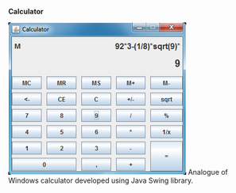 **Calculator**

<img src="https://github.com/vladimirKa002/Java-applications/blob/master/Pictures/Sl%20p%20-%20Calculator%20(Java%20Swing).png" width="358" height="308" />
Analogue of Windows calculator developed using Java Swing library.